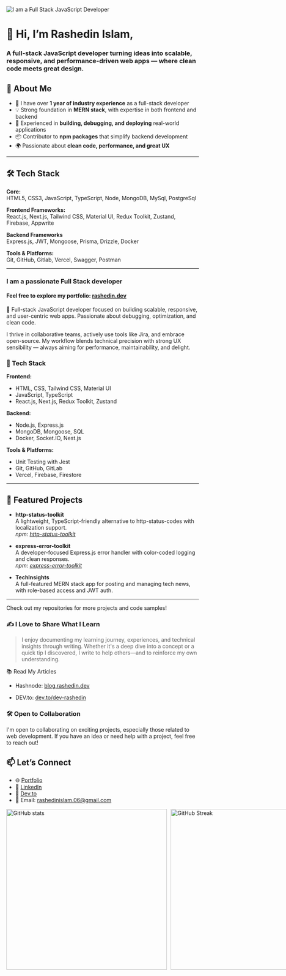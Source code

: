 ![I am a Full Stack JavaScript Developer](https://i.imgur.com/a8KjbkV.png)

# 👋 Hi, I’m Rashedin Islam,

### A full-stack JavaScript developer turning ideas into scalable, responsive, and performance-driven web apps — where clean code meets great design.


## 🚀 About Me

- 💼 I have over **1 year of industry experience** as a full-stack developer
- 💡 Strong foundation in **MERN stack**, with expertise in both frontend and backend
- 🔧 Experienced in **building, debugging, and deploying** real-world applications
- 📦 Contributor to **npm packages** that simplify backend development
- 🌍 Passionate about **clean code, performance, and great UX**

---

## 🛠️ Tech Stack

**Core:**  
HTML5, CSS3, JavaScript, TypeScript, Node, MongoDB, MySql, PostgreSql

**Frontend Frameworks:**  
React.js, Next.js, Tailwind CSS, Material UI, Redux Toolkit, Zustand, Firebase, Appwrite

**Backend Frameworks**  
Express.js, JWT, Mongoose, Prisma, Drizzle, Docker

**Tools & Platforms:**  
 Git, GitHub, Gitlab, Vercel, Swagger, Postman

---

### I am a passionate Full Stack developer
#### Feel free to explore my portfolio: [rashedin.dev](https://www.rashedin.dev)

🚀 Full-stack JavaScript developer focused on building scalable, responsive, and user-centric web apps. Passionate about debugging, optimization, and clean code.

I thrive in collaborative teams, actively use tools like Jira, and embrace open-source. My workflow blends technical precision with strong UX sensibility — always aiming for performance, maintainability, and delight.

### 🔧 Tech Stack

**Frontend:**  
 - HTML, CSS, Tailwind CSS, Material UI  
 - JavaScript, TypeScript  
 - React.js, Next.js, Redux Toolkit, Zustand

**Backend:**  
 - Node.js, Express.js  
 - MongoDB, Mongoose, SQL  
 - Docker, Socket.IO, Nest.js

**Tools & Platforms:**  
 - Unit Testing with Jest  
 - Git, GitHub, GitLab  
 - Vercel, Firebase, Firestore

---

## 📌 Featured Projects

- **http-status-toolkit**  
  A lightweight, TypeScript-friendly alternative to http-status-codes with localization support.  
  _npm: [http-status-toolkit](https://www.npmjs.com/package/http-status-toolkit)_

- **express-error-toolkit**  
  A developer-focused Express.js error handler with color-coded logging and clean responses.  
  _npm: [express-error-toolkit](https://www.npmjs.com/package/express-error-toolkit)_

- **TechInsights**  
  A full-featured MERN stack app for posting and managing tech news, with role-based access and JWT auth.

---

Check out my repositories for more projects and code samples!

### ✍️ I Love to Share What I Learn

> I enjoy documenting my learning journey, experiences, and technical insights through writing. Whether it's a deep dive into a concept or a quick tip I discovered, 
I write to help others—and to reinforce my own understanding.

📚 Read My Articles

- Hashnode: [blog.rashedin.dev](https://blog.rashedin.dev/)

- DEV.to: [dev.to/dev-rashedin](https://dev.to/dev-rashedin)

### 🛠️ Open to Collaboration

I'm open to collaborating on exciting projects, especially those related to web development. If you have an idea or need help with a project, feel free to reach out!

## 📫 Let’s Connect

- 🌐 [Portfolio](https://www.rashedin.dev)
- 💼 [LinkedIn](https://www.linkedin.com/in/dev-rashedin)
- 📓 [Dev.to](https://dev.to/dev-rashedin)
- 💌 Email: rashedinislam.06@gmail.com


<div style="display: flex; justify-content: space-between; margin-bottom: 20px; margin-top: 15px;">
    <img src="https://github-readme-stats.vercel.app/api?username=dev-rashedin&show_icons=true&theme=merko&count_private=true" alt="GitHub stats" style="width: 420px;">
    <a href="https://git.io/streak-stats" style="margin-left: 10px;">
        <img src="https://streak-stats.demolab.com?user=dev-rashedin&theme=merko&card_height=207" alt="GitHub Streak" style="width: 420px;">
    </a>
</div>

